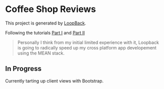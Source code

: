 # Coffee Shop Reviews

This project is generated by [LoopBack](http://loopback.io).

Following the tutorials [Part I](https://docs.strongloop.com/display/public/LB/Getting+started+with+LoopBack)
and [Part II](https://docs.strongloop.com/display/public/LB/Getting+started+part+II)

> Personally I think from my initial limited experience with it, Loopback is going to radically speed up my cross platform app developement using the MEAN stack.

## In Progress
Currently tarting up client views with Bootstrap.
